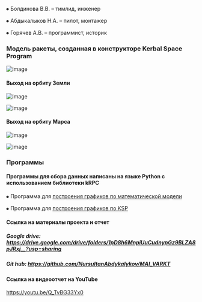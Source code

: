 ⦁ Болдинова В.В. – тимлид, инженер

⦁ Абдыкалыков Н.А. – пилот, монтажер

⦁ Горячев А.В. – программист, историк

### Модель ракеты, созданная в конструкторе Kerbal Space Program
![image](https://github.com/NursultanAbdykalykov/MAI_VARKT/assets/103513635/a591cd99-9f7a-4a2c-8595-c20691ab785d)


#### Выход на орбиту Земли
![image](https://github.com/NursultanAbdykalykov/MAI_VARKT/assets/103513635/4cf41ffb-5a8e-4f74-bacc-71b9bb8df9a5)

![image](https://github.com/NursultanAbdykalykov/MAI_VARKT/assets/103513635/b6b6d797-a07a-4d35-88cd-0f50af26bd12)


#### Выход на орбиту Марса
![image](https://github.com/NursultanAbdykalykov/MAI_VARKT/assets/103513635/b72f607e-5b69-446c-9fae-8804e85c88f3)

![image](https://github.com/NursultanAbdykalykov/MAI_VARKT/assets/103513635/262c3b39-efe7-41d4-8fe7-2120adc9b336)


### Программы

#### Программы для сбора данных написаны на языке Python с использованием библиотеки kRPC
⦁ Программа для [построения графиков по математической модели](https://github.com/NursultanAbdykalykov/MAI_VARKT/commit/2eae4812afe9f2667795961727e345600006ea69)

⦁ Программа для [построения графиков по KSP](https://github.com/NursultanAbdykalykov/MAI_VARKT/commit/2eae4812afe9f2667795961727e345600006ea69)

#### Ссылка на материалы проекта и отчет
##### Google drive: https://drive.google.com/drive/folders/1pD8h6MnpiUuCudnypGz9BLZA8pJRxj__?usp=sharing
##### Git hub: https://github.com/NursultanAbdykalykov/MAI_VARKT
#### Ссылка на видеоотчет на YouTube
https://youtu.be/Q_TvBG33Yx0
